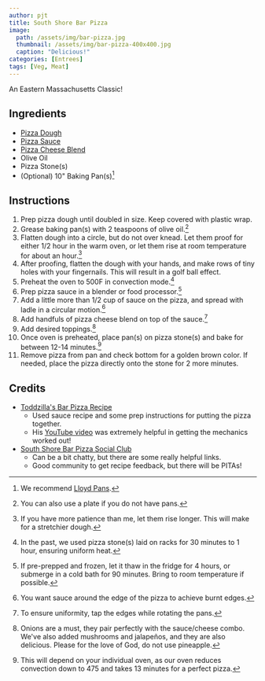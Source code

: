 ```yaml
---
author: pjt
title: South Shore Bar Pizza
image:
  path: /assets/img/bar-pizza.jpg
  thumbnail: /assets/img/bar-pizza-400x400.jpg
  caption: "Delicious!"
categories: [Entrees]
tags: [Veg, Meat]
---
```


An Eastern Massachusetts Classic!

## Ingredients
* [Pizza Dough](pizza-dough.md)
* [Pizza Sauce](pizza-sauce.md)
* [Pizza Cheese Blend](pizza-cheese.md)
* Olive Oil
* Pizza Stone(s)
* (Optional) 10" Baking Pan(s)[^1]

## Instructions

1. Prep pizza dough until doubled in size. Keep covered with plastic wrap.
2. Grease baking pan(s) with 2 teaspoons of olive oil.[^2]
3. Flatten dough into a circle, but do not over knead. Let them proof for either 1/2 hour in the warm oven, or let them rise at room temperature for about an hour.[^3]
4. After proofing, flatten the dough with your hands, and make rows of tiny holes with your fingernails. This will result in a golf ball effect.
5. Preheat the oven to 500F in convection mode.[^4]
6. Prep pizza sauce in a blender or food processor.[^5]
7. Add a little more than 1/2 cup of sauce on the pizza, and spread with ladle in a circular motion.[^6]
8. Add handfuls of pizza cheese blend on top of the sauce.[^7]
9. Add desired toppings.[^8]
10. Once oven is preheated, place pan(s) on pizza stone(s) and bake for between 12-14 minutes.[^9]
11. Remove pizza from pan and check bottom for a golden brown color. If needed, place the pizza directly onto the stone for 2 more minutes.

## Credits

* [Toddzilla's Bar Pizza Recipe](https://barpizzabarpizza.com/recipe/toddzillas-bar-pizza-recipe/)
    * Used sauce recipe and some prep instructions for putting the pizza together.
    * His [YouTube video](https://youtu.be/89cRH9-12gU) was extremely helpful in getting the mechanics worked out!
* [South Shore Bar Pizza Social Club](https://www.facebook.com/groups/southshorebarpizzasocialclub/)
    * Can be a bit chatty, but there are some really helpful links.
    * Good community to get recipe feedback, but there will be PITAs!

[^1]: We recommend [Lloyd Pans](https://lloydpans.com/).
[^2]: You can also use a plate if you do not have pans.
[^3]: If you have more patience than me, let them rise longer. This will make for a stretchier dough.
[^4]: In the past, we used pizza stone(s) laid on racks for 30 minutes to 1 hour, ensuring uniform heat.
[^5]: If pre-prepped and frozen, let it thaw in the fridge for 4 hours, or submerge in a cold bath for 90 minutes. Bring to room temperature if possible.
[^6]: You want sauce around the edge of the pizza to achieve burnt edges.
[^7]: To ensure uniformity, tap the edges while rotating the pans.
[^8]: Onions are a must, they pair perfectly with the sauce/cheese combo. We've also added mushrooms and jalapeños, and they are also delicious. Please for the love of God, do not use pineapple.
[^9]: This will depend on your individual oven, as our oven reduces convection down to 475 and takes 13 minutes for a perfect pizza.
